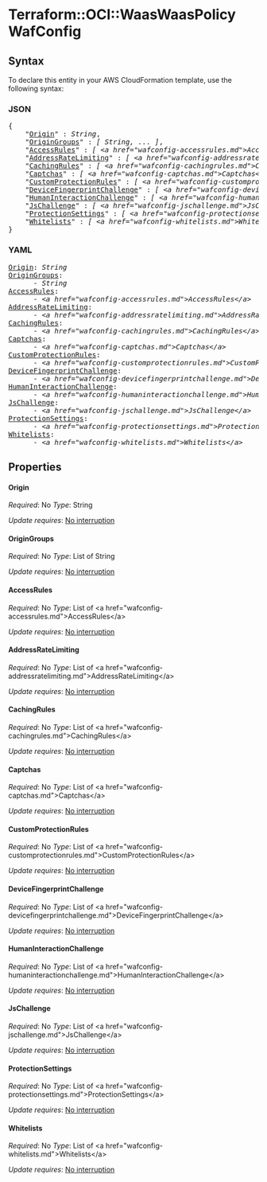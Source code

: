 # Terraform::OCI::WaasWaasPolicy WafConfig

## Syntax

To declare this entity in your AWS CloudFormation template, use the following syntax:

### JSON

<pre>
{
    "<a href="#origin" title="Origin">Origin</a>" : <i>String</i>,
    "<a href="#origingroups" title="OriginGroups">OriginGroups</a>" : <i>[ String, ... ]</i>,
    "<a href="#accessrules" title="AccessRules">AccessRules</a>" : <i>[ &lt;a href=&#34;wafconfig-accessrules.md&#34;&gt;AccessRules&lt;/a&gt;, ... ]</i>,
    "<a href="#addressratelimiting" title="AddressRateLimiting">AddressRateLimiting</a>" : <i>[ &lt;a href=&#34;wafconfig-addressratelimiting.md&#34;&gt;AddressRateLimiting&lt;/a&gt;, ... ]</i>,
    "<a href="#cachingrules" title="CachingRules">CachingRules</a>" : <i>[ &lt;a href=&#34;wafconfig-cachingrules.md&#34;&gt;CachingRules&lt;/a&gt;, ... ]</i>,
    "<a href="#captchas" title="Captchas">Captchas</a>" : <i>[ &lt;a href=&#34;wafconfig-captchas.md&#34;&gt;Captchas&lt;/a&gt;, ... ]</i>,
    "<a href="#customprotectionrules" title="CustomProtectionRules">CustomProtectionRules</a>" : <i>[ &lt;a href=&#34;wafconfig-customprotectionrules.md&#34;&gt;CustomProtectionRules&lt;/a&gt;, ... ]</i>,
    "<a href="#devicefingerprintchallenge" title="DeviceFingerprintChallenge">DeviceFingerprintChallenge</a>" : <i>[ &lt;a href=&#34;wafconfig-devicefingerprintchallenge.md&#34;&gt;DeviceFingerprintChallenge&lt;/a&gt;, ... ]</i>,
    "<a href="#humaninteractionchallenge" title="HumanInteractionChallenge">HumanInteractionChallenge</a>" : <i>[ &lt;a href=&#34;wafconfig-humaninteractionchallenge.md&#34;&gt;HumanInteractionChallenge&lt;/a&gt;, ... ]</i>,
    "<a href="#jschallenge" title="JsChallenge">JsChallenge</a>" : <i>[ &lt;a href=&#34;wafconfig-jschallenge.md&#34;&gt;JsChallenge&lt;/a&gt;, ... ]</i>,
    "<a href="#protectionsettings" title="ProtectionSettings">ProtectionSettings</a>" : <i>[ &lt;a href=&#34;wafconfig-protectionsettings.md&#34;&gt;ProtectionSettings&lt;/a&gt;, ... ]</i>,
    "<a href="#whitelists" title="Whitelists">Whitelists</a>" : <i>[ &lt;a href=&#34;wafconfig-whitelists.md&#34;&gt;Whitelists&lt;/a&gt;, ... ]</i>
}
</pre>

### YAML

<pre>
<a href="#origin" title="Origin">Origin</a>: <i>String</i>
<a href="#origingroups" title="OriginGroups">OriginGroups</a>: <i>
      - String</i>
<a href="#accessrules" title="AccessRules">AccessRules</a>: <i>
      - &lt;a href=&#34;wafconfig-accessrules.md&#34;&gt;AccessRules&lt;/a&gt;</i>
<a href="#addressratelimiting" title="AddressRateLimiting">AddressRateLimiting</a>: <i>
      - &lt;a href=&#34;wafconfig-addressratelimiting.md&#34;&gt;AddressRateLimiting&lt;/a&gt;</i>
<a href="#cachingrules" title="CachingRules">CachingRules</a>: <i>
      - &lt;a href=&#34;wafconfig-cachingrules.md&#34;&gt;CachingRules&lt;/a&gt;</i>
<a href="#captchas" title="Captchas">Captchas</a>: <i>
      - &lt;a href=&#34;wafconfig-captchas.md&#34;&gt;Captchas&lt;/a&gt;</i>
<a href="#customprotectionrules" title="CustomProtectionRules">CustomProtectionRules</a>: <i>
      - &lt;a href=&#34;wafconfig-customprotectionrules.md&#34;&gt;CustomProtectionRules&lt;/a&gt;</i>
<a href="#devicefingerprintchallenge" title="DeviceFingerprintChallenge">DeviceFingerprintChallenge</a>: <i>
      - &lt;a href=&#34;wafconfig-devicefingerprintchallenge.md&#34;&gt;DeviceFingerprintChallenge&lt;/a&gt;</i>
<a href="#humaninteractionchallenge" title="HumanInteractionChallenge">HumanInteractionChallenge</a>: <i>
      - &lt;a href=&#34;wafconfig-humaninteractionchallenge.md&#34;&gt;HumanInteractionChallenge&lt;/a&gt;</i>
<a href="#jschallenge" title="JsChallenge">JsChallenge</a>: <i>
      - &lt;a href=&#34;wafconfig-jschallenge.md&#34;&gt;JsChallenge&lt;/a&gt;</i>
<a href="#protectionsettings" title="ProtectionSettings">ProtectionSettings</a>: <i>
      - &lt;a href=&#34;wafconfig-protectionsettings.md&#34;&gt;ProtectionSettings&lt;/a&gt;</i>
<a href="#whitelists" title="Whitelists">Whitelists</a>: <i>
      - &lt;a href=&#34;wafconfig-whitelists.md&#34;&gt;Whitelists&lt;/a&gt;</i>
</pre>

## Properties

#### Origin

_Required_: No
_Type_: String

_Update requires_: [No interruption](https://docs.aws.amazon.com/AWSCloudFormation/latest/UserGuide/using-cfn-updating-stacks-update-behaviors.html#update-no-interrupt)

#### OriginGroups

_Required_: No
_Type_: List of String

_Update requires_: [No interruption](https://docs.aws.amazon.com/AWSCloudFormation/latest/UserGuide/using-cfn-updating-stacks-update-behaviors.html#update-no-interrupt)

#### AccessRules

_Required_: No
_Type_: List of &lt;a href=&#34;wafconfig-accessrules.md&#34;&gt;AccessRules&lt;/a&gt;

_Update requires_: [No interruption](https://docs.aws.amazon.com/AWSCloudFormation/latest/UserGuide/using-cfn-updating-stacks-update-behaviors.html#update-no-interrupt)

#### AddressRateLimiting

_Required_: No
_Type_: List of &lt;a href=&#34;wafconfig-addressratelimiting.md&#34;&gt;AddressRateLimiting&lt;/a&gt;

_Update requires_: [No interruption](https://docs.aws.amazon.com/AWSCloudFormation/latest/UserGuide/using-cfn-updating-stacks-update-behaviors.html#update-no-interrupt)

#### CachingRules

_Required_: No
_Type_: List of &lt;a href=&#34;wafconfig-cachingrules.md&#34;&gt;CachingRules&lt;/a&gt;

_Update requires_: [No interruption](https://docs.aws.amazon.com/AWSCloudFormation/latest/UserGuide/using-cfn-updating-stacks-update-behaviors.html#update-no-interrupt)

#### Captchas

_Required_: No
_Type_: List of &lt;a href=&#34;wafconfig-captchas.md&#34;&gt;Captchas&lt;/a&gt;

_Update requires_: [No interruption](https://docs.aws.amazon.com/AWSCloudFormation/latest/UserGuide/using-cfn-updating-stacks-update-behaviors.html#update-no-interrupt)

#### CustomProtectionRules

_Required_: No
_Type_: List of &lt;a href=&#34;wafconfig-customprotectionrules.md&#34;&gt;CustomProtectionRules&lt;/a&gt;

_Update requires_: [No interruption](https://docs.aws.amazon.com/AWSCloudFormation/latest/UserGuide/using-cfn-updating-stacks-update-behaviors.html#update-no-interrupt)

#### DeviceFingerprintChallenge

_Required_: No
_Type_: List of &lt;a href=&#34;wafconfig-devicefingerprintchallenge.md&#34;&gt;DeviceFingerprintChallenge&lt;/a&gt;

_Update requires_: [No interruption](https://docs.aws.amazon.com/AWSCloudFormation/latest/UserGuide/using-cfn-updating-stacks-update-behaviors.html#update-no-interrupt)

#### HumanInteractionChallenge

_Required_: No
_Type_: List of &lt;a href=&#34;wafconfig-humaninteractionchallenge.md&#34;&gt;HumanInteractionChallenge&lt;/a&gt;

_Update requires_: [No interruption](https://docs.aws.amazon.com/AWSCloudFormation/latest/UserGuide/using-cfn-updating-stacks-update-behaviors.html#update-no-interrupt)

#### JsChallenge

_Required_: No
_Type_: List of &lt;a href=&#34;wafconfig-jschallenge.md&#34;&gt;JsChallenge&lt;/a&gt;

_Update requires_: [No interruption](https://docs.aws.amazon.com/AWSCloudFormation/latest/UserGuide/using-cfn-updating-stacks-update-behaviors.html#update-no-interrupt)

#### ProtectionSettings

_Required_: No
_Type_: List of &lt;a href=&#34;wafconfig-protectionsettings.md&#34;&gt;ProtectionSettings&lt;/a&gt;

_Update requires_: [No interruption](https://docs.aws.amazon.com/AWSCloudFormation/latest/UserGuide/using-cfn-updating-stacks-update-behaviors.html#update-no-interrupt)

#### Whitelists

_Required_: No
_Type_: List of &lt;a href=&#34;wafconfig-whitelists.md&#34;&gt;Whitelists&lt;/a&gt;

_Update requires_: [No interruption](https://docs.aws.amazon.com/AWSCloudFormation/latest/UserGuide/using-cfn-updating-stacks-update-behaviors.html#update-no-interrupt)

